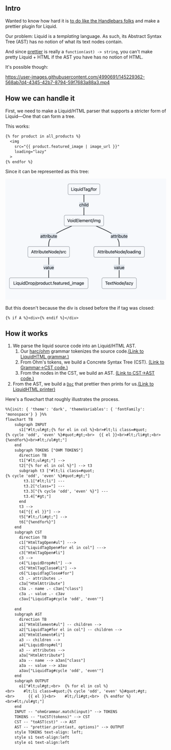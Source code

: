## Intro

Wanted to know how hard it is [to do like the Handlebars folks](https://prettier.io/blog/2021/05/09/2.3.0.html#:~:text=The%20feature%20is,under%20the%20hood.) and make a prettier plugin for Liquid.

Our problem: Liquid is a _templating_ language. As such, its Abstract Syntax Tree (AST) has no notion of what its text nodes contain.

And since [prettier](https://prettier.io/) is really a `function(ast) -> string`, you can't make pretty Liquid + HTML if the AST you have has no notion of HTML.

It's possible though:

https://user-images.githubusercontent.com/4990691/145229362-568ab7d4-4345-42b7-8794-59f7683a88a3.mp4

## How we can handle it

First, we need to make a Liquid/HTML parser that supports a stricter form of Liquid—One that can form a tree.

This works:

```liquid
{% for product in all_products %}
  <img
    src="{{ product.featured_image | image_url }}"
    loading="lazy"
  >
{% endfor %}
```

Since it can be represented as this tree:

![docs/liquid-html-tree.png](docs/liquid-html-tree.png)

But this doesn't because the div is closed before the if tag was closed:

```liquid
{% if A %}<div>{% endif %}</div>
```

## How it works

1. We parse the liquid source code into an Liquid/HTML AST.
   1. Our [harc/ohm](https://github.com/harc/ohm) grammar tokenizes the source code.[(Link to LiquidHTML grammar.)](grammar/liquid-html.ohm)
   2. From Ohm's tokens, we build a Concrete Syntax Tree (CST). [(Link to Grammar->CST code.)](src/parsers/cst.ts)
   3. From the nodes in the CST, we build an AST. [(Link to CST->AST code.)](src/parsers/ast.ts)
2. From the AST, we build a [`Doc`](https://github.com/prettier/prettier/blob/main/commands.md#prettiers-intermediate-representation-doc) that prettier then prints for us.[(Link to LiquidHTML printer)](src/printers/printer-liquid-html.ts)

Here's a flowchart that roughly illustrates the process.

```mermaid
%%{init: { 'theme': 'dark', 'themeVariables': { 'fontFamily': 'monospace'} } }%%
flowchart TB
    subgraph INPUT
      s1["#lt;ul#gt;{% for el in col %}<br>#lt;li class=#quot;{% cycle 'odd', 'even' %}#quot;#gt;<br>  {{ el }}<br>#lt;/li#gt;<br>{%endfor%}<br>#lt;/ul#gt;"]
    end
    subgraph TOKENS ["OHM TOKENS"]
      direction TB
      t1["#lt;ul#gt;"] -->
      t2["{% for el in col %}"] --> t3
      subgraph t3 ["#lt;li class=#quot;{% cycle 'odd', 'even' %}#quot;#gt;"]
        t3.1["#lt;li"] ---
        t3.2["class="] ---
        t3.3["{% cycle 'odd', 'even' %}"] ---
        t3.4["#gt;"]
      end
      t3 -->
      t4["{{ el }}"] -->
      t5["#lt;/li#gt;"] -->
      t6["{%endfor%}"]
    end
    subgraph CST
      direction TB
      c1["HtmlTagOpen#ul"] --->
      c2["LiquidTagOpen#for el in col"] --->
      c3["HtmlTagOpen#li"]
      c3 -->
      c4["LiquidDrop#el"] -->
      c5["HtmlTagClose#li"] -->
      c6["LiquidTagClose#for"]
      c3 .- attributes .-
      c3a["HtmlAttribute"]
      c3a .- name .- c3an["class"]
      c3a .- value .- c3av
      c3av["LiquidTag#cycle 'odd', 'even'"]

    end
    subgraph AST
      direction TB
      a1["HtmlElement#ul"] -- children -->
      a2["LiquidTag#for el in col"] -- children -->
      a3["HtmlElement#li"]
      a3 -- children -->
      a4["LiquidDrop#el"]
      a3 -- attributes -->
      a3a["HtmlAttribute"]
      a3a -- name --> a3an["class"]
      a3a -- value --> a3av
      a3av["LiquidTag#cycle 'odd', 'even'"]
    end
    subgraph OUTPUT
      o1["#lt;ul#gt;<br>  {% for el in col %}<br>    #lt;li class=#quot;{% cycle 'odd', 'even' %}#quot;#gt;<br>      {{ el }}<br>    #lt;/li#gt;<br>  {% endfor %}<br>#lt;/ul#gt;"]
    end
    INPUT -- "ohmGrammar.match(input)" --> TOKENS
    TOKENS -- "toCST(tokens)" --> CST
    CST -- "toAST(cst)" --> AST
    AST -- "prettier.print(ast, options)" --> OUTPUT
    style TOKENS text-align: left;
    style s1 text-align:left
    style o1 text-align:left
```


